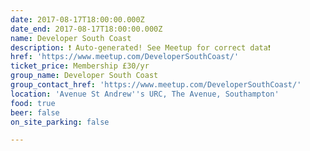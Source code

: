 ```yaml
---
date: 2017-08-17T18:00:00.000Z
date_end: 2017-08-17T18:00:00.000Z
name: Developer South Coast
description: ❗️ Auto-generated! See Meetup for correct data❗️
href: 'https://www.meetup.com/DeveloperSouthCoast/'
ticket_price: Membership £30/yr
group_name: Developer South Coast
group_contact_href: 'https://www.meetup.com/DeveloperSouthCoast/'
location: 'Avenue St Andrew''s URC, The Avenue, Southampton'
food: true
beer: false
on_site_parking: false

---
```

